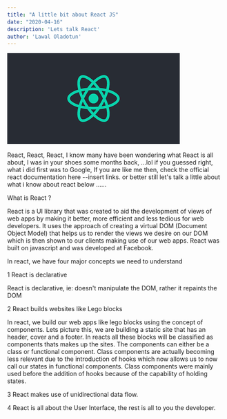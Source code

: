 ```yaml
---
title: "A little bit about React JS"
date: "2020-04-16"
description: 'Lets talk React'
author: 'Lawal Oladotun'
---
```


 ![title](./images/rxt.png)

 
React, React, React, I know many have been wondering what React is all about, I was in your shoes some months back, ...lol
if you guessed right, what i did first was to Google, If you are like me then, check the official react documentation here --insert links. or better still let's talk a little about what i know about react below ......

What is React ?

React is a UI library that was created to aid the development of views of web apps by making it better, more efficient and less tedious for web developers. It uses the approach of creating a virtual DOM (Document Object Model) that helps us to  render the views we desire on our DOM which is then shown to our clients making use of our web apps. React was built on javascript and was developed at Facebook.

In react, we have four major concepts we need to understand

1 React is declarative

React is declarative, ie: doesn't manipulate the DOM, rather it repaints the DOM

2 React builds websites like Lego blocks

In react, we build our web apps like lego blocks using the concept of components. Lets picture this, we are building a static site that has an header, cover and a footer. In reacts all these blocks will be classified as components thats makes up the sites. The components can either be a class or functional component. Class components are actually becoming less relevant due to the introduction of hooks which now allows us to now call our states in functional components. Class components were mainly used before the addition of hooks because of the capability of holding states.


3  React makes use of unidirectional data flow.

4  React is all about the User Interface, the rest is all to you the developer.
